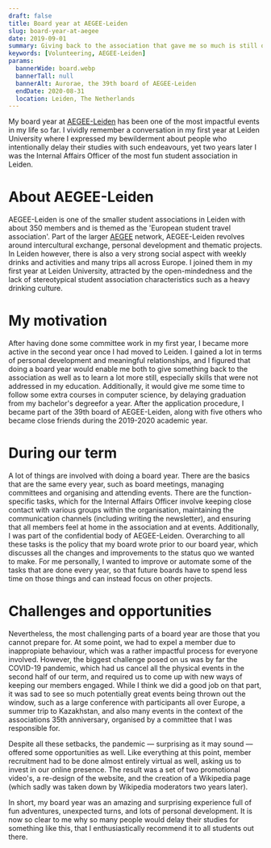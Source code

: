 ```yaml
---
draft: false
title: Board year at AEGEE-Leiden
slug: board-year-at-aegee
date: 2019-09-01
summary: Giving back to the association that gave me so much is still one of the best decisions I ever made.
keywords: [Volunteering, AEGEE-Leiden]
params:
  bannerWide: board.webp
  bannerTall: null
  bannerAlt: Aurorae, the 39th board of AEGEE-Leiden
  endDate: 2020-08-31
  location: Leiden, The Netherlands
---
```


My board year at [AEGEE-Leiden](https://www.aegee-leiden.nl/ "AEGEE-Leiden website") has been one of the most impactful events in my life so far. I vividly remember a conversation in my first year at Leiden University where I expressed my bewilderment about people who intentionally delay their studies with such endeavours, yet two years later I was the Internal Affairs Officer of the most fun student association in Leiden.

# About AEGEE-Leiden
AEGEE-Leiden is one of the smaller student associations in Leiden with about 350 members and is themed as the 'European student travel association'. Part of the larger [AEGEE](https://www.aegee.org/) network, AEGEE-Leiden revolves around intercultural exchange, personal development and thematic projects. In Leiden however, there is also a very strong social aspect with weekly drinks and activities and many trips all across Europe. I joined them in my first year at Leiden University, attracted by the open-mindedness and the lack of stereotypical student association characteristics such as a heavy drinking culture.

# My motivation
After having done some committee work in my first year, I became more active in the second year once I had moved to Leiden. I gained a lot in terms of personal development and meaningful relationships, and I figured that doing a board year would enable me both to give something back to the association as well as to learn a lot more still, especially skills that were not addressed in my education. Additionally, it would give me some time to follow some extra courses in computer science, by delaying graduation from my bachelor's degreefor a year. After the application procedure, I became part of the 39th board of AEGEE-Leiden, along with five others who became close friends during the 2019-2020 academic year.

# During our term
A lot of things are involved with doing a board year. There are the basics that are the same every year, such as board meetings, managing committees and organising and attending events. There are the function-specific tasks, which for the Internal Affairs Officer involve keeping close contact with various groups within the organisation, maintaining the communication channels (including writing the newsletter), and ensuring that all members feel at home in the association and at events. Additionally, I was part of the confidential body of AEGEE-Leiden. Overarching to all these tasks is the policy that my board wrote prior to our board year, which discusses all the changes and improvements to the status quo we wanted to make. For me personally, I wanted to improve or automate some of the tasks that are done every year, so that future boards have to spend less time on those things and can instead focus on other projects.

# Challenges and opportunities
Nevertheless, the most challenging parts of a board year are those that you cannot prepare for. At some point, we had to expel a member due to inappropiate behaviour, which was a rather impactful process for everyone involved. However, the biggest challenge posed on us was by far the COVID-19 pandemic, which had us cancel all the physical events in the second half of our term, and required us to come up with new ways of keeping our members engaged. While I think we did a good job on that part, it was sad to see so much potentially great events being thrown out the window, such as a large conference with participants all over Europe, a summer trip to Kazakhstan, and also many events in the context of the associations 35th anniversary, organised by a committee that I was responsible for.

Despite all these setbacks, the pandemic — surprising as it may sound — offered some opportunities as well. Like everything at this point, member recruitment had to be done almost entirely virtual as well, asking us to invest in our online presence. The result was a set of two promotional video's, a re-design of the website, and the creation of a Wikipedia page (which sadly was taken down by Wikipedia moderators two years later).

In short, my board year was an amazing and surprising experience full of fun adventures, unexpected turns, and lots of personal development. It is now so clear to me why so many people would delay their studies for something like this, that I enthusiastically recommend it to all students out there.